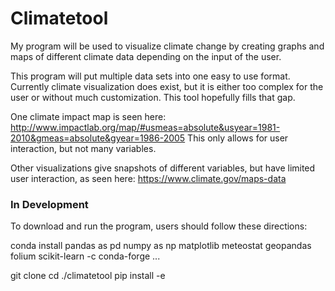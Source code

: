 # Climatetool
My program will be used to visualize climate change by creating graphs and maps of different climate data depending on the input of the user.

This program will put multiple data sets into one easy to use format. Currently climate visualization does exist, but it is either too complex for the user or without much customization. This tool hopefully fills that gap.

One climate impact map is seen here:
http://www.impactlab.org/map/#usmeas=absolute&usyear=1981-2010&gmeas=absolute&gyear=1986-2005
This only allows for user interaction, but not many variables.

Other visualizations give snapshots of different variables, but have limited user interaction, as seen here:
https://www.climate.gov/maps-data

### In Development

To download and run the program, users should follow these directions:

conda install pandas as pd numpy as np matplotlib meteostat geopandas folium scikit-learn -c conda-forge ...

git clone 
cd ./climatetool
pip install -e 
